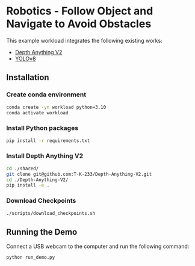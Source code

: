 # Robotics - Follow Object and Navigate to Avoid Obstacles

This example workload integrates the following existing works:

- [Depth Anything V2](https://github.com/brade3190/Depth-Anything-V2)
- [YOLOv8](https://github.com/ultralytics/ultralytics)


## Installation

### Create conda environment

```bash
conda create -yn workload python=3.10
conda activate workload
```

### Install Python packages

```bash
pip install -r requirements.txt
```

### Install Depth Anything V2

```bash
cd ./shared/
git clone git@github.com:T-K-233/Depth-Anything-V2.git
cd ./Depth-Anything-V2/
pip install -e .
```

### Download Checkpoints

```bash
./scripts/download_checkpoints.sh
```


## Running the Demo

Connect a USB webcam to the computer and run the following command:

```bash
python run_demo.py
```
